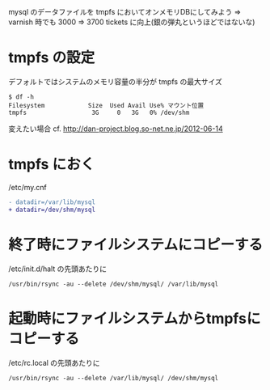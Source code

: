 mysql のデータファイルを tmpfs においてオンメモリDBにしてみよう
=> varnish 時でも 3000 => 3700 tickets に向上(銀の弾丸というほどではないな)

# tmpfs の設定

デフォルトではシステムのメモリ容量の半分が tmpfs の最大サイズ

```
$ df -h
Filesystem            Size  Used Avail Use% マウント位置
tmpfs                  3G     0   3G   0% /dev/shm
```

変えたい場合 cf. http://dan-project.blog.so-net.ne.jp/2012-06-14

# tmpfs におく

/etc/my.cnf

```diff
- datadir=/var/lib/mysql
+ datadir=/dev/shm/mysql
```

# 終了時にファイルシステムにコピーする

/etc/init.d/halt の先頭あたりに
```
/usr/bin/rsync -au --delete /dev/shm/mysql/ /var/lib/mysql
```

# 起動時にファイルシステムからtmpfsにコピーする

/etc/rc.local の先頭あたりに
```
/usr/bin/rsync -au --delete /var/lib/mysql/ /dev/shm/mysql
```
